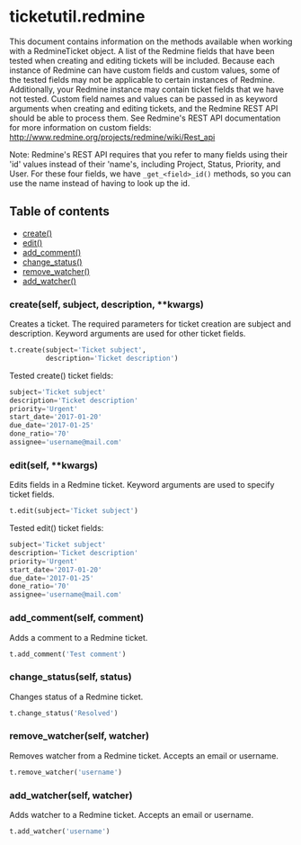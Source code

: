 # ticketutil.redmine

This document contains information on the methods available when working
with a RedmineTicket object. A list of the Redmine fields that have 
been tested when creating and editing tickets will be included. Because 
each instance of Redmine can have custom fields and custom values, some 
of the tested fields may not be applicable to certain instances of 
Redmine. Additionally, your Redmine instance may contain ticket fields
that we have not tested. Custom field names and values can be passed in
as keyword arguments when creating and editing tickets, and the Redmine
REST API should be able to process them. See Redmine's REST API 
documentation for more information on custom fields: 
http://www.redmine.org/projects/redmine/wiki/Rest_api

Note: Redmine's REST API requires that you refer to many fields using 
their 'id' values instead of their 'name's, including Project, Status, 
Priority, and User. For these four fields, we have `_get_<field>_id()`
methods, so you can use the name instead of having to look up the id.

## Table of contents
- [create()](#create)
- [edit()](#edit)
- [add_comment()](#comment)
- [change_status()](#status)
- [remove_watcher()](#remove_watcher)
- [add_watcher()](#add_watcher)

### create(self, subject, description, \*\*kwargs) <a name="create"></a>

Creates a ticket. The required parameters for ticket creation are
subject and description. Keyword arguments are used for other ticket
fields.

```python
t.create(subject='Ticket subject',
         description='Ticket description')
```

Tested create() ticket fields:

```python
subject='Ticket subject'
description='Ticket description'
priority='Urgent'
start_date='2017-01-20'
due_date='2017-01-25'
done_ratio='70'
assignee='username@mail.com'
```

### edit(self, \*\*kwargs) <a name="edit"></a>

Edits fields in a Redmine ticket. Keyword arguments are used to 
specify ticket fields.

```python
t.edit(subject='Ticket subject')
```

Tested edit() ticket fields:

```python
subject='Ticket subject'
description='Ticket description'
priority='Urgent'
start_date='2017-01-20'
due_date='2017-01-25'
done_ratio='70'
assignee='username@mail.com'
```

### add_comment(self, comment) <a name="comment"></a>

Adds a comment to a Redmine ticket.

```python
t.add_comment('Test comment')
```

### change_status(self, status) <a name="status"></a>

Changes status of a Redmine ticket.

```python
t.change_status('Resolved')
```

### remove_watcher(self, watcher) <a name="remove_watcher"></a>

Removes watcher from a Redmine ticket. Accepts an email or username.

```python
t.remove_watcher('username')
```

### add_watcher(self, watcher) <a name="add_watcher"></a>

Adds watcher to a Redmine ticket. Accepts an email or username.

```python
t.add_watcher('username')
```
